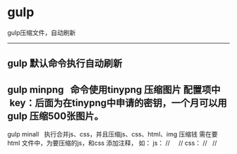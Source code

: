 # gulp
gulp压缩文件，自动刷新
***************************
gulp 默认命令执行自动刷新
--------------------------------------
gulp minpng   命令使用tinypng 压缩图片
配置项中  key：后面为在tinypng中申请的密钥，一个月可以用gulp 压缩500张图片。
---------------------------------------------------------------
gulp minall   执行合并js、css，并且压缩js、css、html、img
压缩钱 需在要html 文件中，为要压缩的js，和css 添加注释，
如：
js：
// <!-- build:js js/main.min.js -->
    <script src="js/jquery.min.js"></script>
    <script src="js/canv.js"></script>
// <!-- endbuild -->
css：
// <!-- build:css css/combined.css -->
    <link rel="stylesheet" href="css/style.css">
// <!-- endbuild -->
